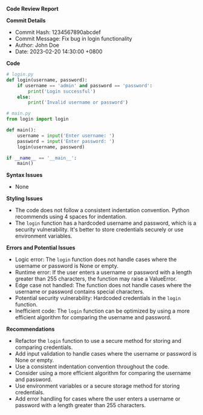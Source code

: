 **Code Review Report**

**Commit Details**

* Commit Hash: 1234567890abcdef
* Commit Message: Fix bug in login functionality
* Author: John Doe
* Date: 2023-02-20 14:30:00 +0800

**Code**

```python
# login.py
def login(username, password):
    if username == 'admin' and password == 'password':
        print('Login successful')
    else:
        print('Invalid username or password')

# main.py
from login import login

def main():
    username = input('Enter username: ')
    password = input('Enter password: ')
    login(username, password)

if __name__ == '__main__':
    main()
```

**Syntax Issues**

* None

**Styling Issues**

* The code does not follow a consistent indentation convention. Python recommends using 4 spaces for indentation.
* The `login` function has a hardcoded username and password, which is a security vulnerability. It's better to store credentials securely or use environment variables.

**Errors and Potential Issues**

* Logic error: The `login` function does not handle cases where the username or password is None or empty.
* Runtime error: If the user enters a username or password with a length greater than 255 characters, the function may raise a ValueError.
* Edge case not handled: The function does not handle cases where the username or password contains special characters.
* Potential security vulnerability: Hardcoded credentials in the `login` function.
* Inefficient code: The `login` function can be optimized by using a more efficient algorithm for comparing the username and password.

**Recommendations**

* Refactor the `login` function to use a secure method for storing and comparing credentials.
* Add input validation to handle cases where the username or password is None or empty.
* Use a consistent indentation convention throughout the code.
* Consider using a more efficient algorithm for comparing the username and password.
* Use environment variables or a secure storage method for storing credentials.
* Add error handling for cases where the user enters a username or password with a length greater than 255 characters.